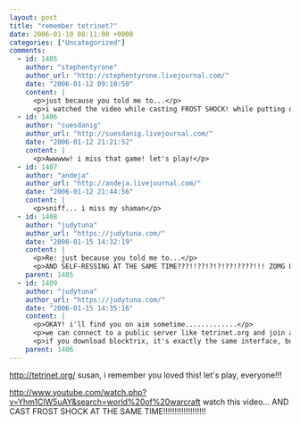 ```yaml
---
layout: post
title: "remember tetrinet?"
date: 2006-01-10 08:11:00 +0000
categories: ["Uncategorized"]
comments:
  - id: 1405
    author: "stephentyrone"
    author_url: "http://stephentyrone.livejournal.com/"
    date: "2006-01-12 09:10:50"
    content: |
      <p>just because you told me to...</p>
      <p>i watched the video while casting FROST SHOCK! while putting down a healing totem!</p>
  - id: 1406
    author: "suesdanig"
    author_url: "http://suesdanig.livejournal.com/"
    date: "2006-01-12 21:21:52"
    content: |
      <p>Awwwww! i miss that game! let's play!</p>
  - id: 1407
    author: "andeja"
    author_url: "http://andeja.livejournal.com/"
    date: "2006-01-12 21:44:56"
    content: |
      <p>sniff... i miss my shaman</p>
  - id: 1408
    author: "judytuna"
    author_url: "https://judytuna.com/"
    date: "2006-01-15 14:32:19"
    content: |
      <p>Re: just because you told me to...</p>
      <p>AND SELF-RESSING AT THE SAME TIME???!!??!?!?!??!????!!! ZOMG UR TEH LEET</p>
    parent: 1405
  - id: 1409
    author: "judytuna"
    author_url: "https://judytuna.com/"
    date: "2006-01-15 14:35:16"
    content: |
      <p>OKAY! i'll find you on aim sometime.............</p>
      <p>we can connect to a public server like tetrinet.org and join a game together; that way we won't have to worry about routers and exchanging ip addresses and not being able to host because of routers and whatnot</p>
      <p>if you download blocktrix, it's exactly the same interface, but it allows the tetrinet.org to keep track of wins and losses =) but we can still play using the oldschool .exe</p>
    parent: 1406
---
```


http://tetrinet.org/   susan, i remember you loved this! let's play, everyone!!!

http://www.youtube.com/watch.php?v=Yhm1ClW5uAY&search=world%20of%20warcraft watch this video... AND CAST FROST SHOCK AT THE SAME TIME!!!!!!!!!!!!!!!!!!!